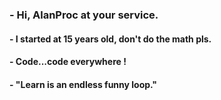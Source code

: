 ### - Hi, AlanProc at your service.
#### - I started at 15 years old, don't do the math pls.
#### - Code...code everywhere !
#### - "Learn is an endless funny loop."
